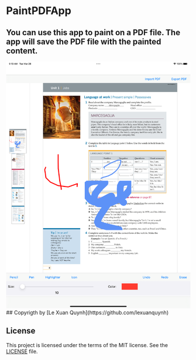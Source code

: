 # PaintPDFApp

## You can use this app to paint on a PDF file. The app will save the PDF file with the painted content.

<img src="image/image.png" width="600">
## Copyrigth by [Le Xuan Quynh](https://github.com/lexuanquynh)

## License
This project is licensed under the terms of the MIT license. See the [LICENSE](LICENSE) file.